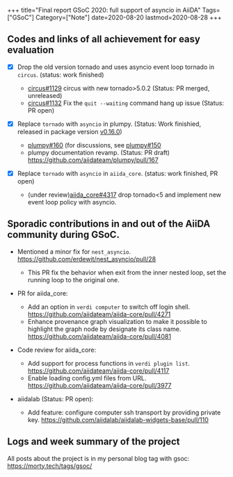 +++
title="Final report GSoC 2020: full support of asyncio in AiiDA"
Tags=["GSoC"]
Category=["Note"]
date=2020-08-20
lastmod=2020-08-28
+++

## Codes and links of all achievement for easy evaluation

- [X] Drop the old version tornado and uses asyncio event loop tornado in `circus`. (status: work finished)
  - [circus#1129](https://github.com/circus-tent/circus/pull/1129) circus with new tornado>5.0.2 (Status: PR merged, unreleased)
  - [circus#1132](https://github.com/circus-tent/circus/pull/1132) Fix the `quit --waiting` command hang up issue (Status: PR open)


- [X] Replace `tornado` with `asyncio` in plumpy. (Status: Work finishied, released in package version [v0.16.0](https://github.com/aiidateam/plumpy/releases/tag/v0.16.0))
  - [plumpy#160](https://github.com/aiidateam/plumpy/pull/160) (for discussions, see [plumpy#150]((https://github.com/aiidateam/plumpy/pull/150))
  - plumpy documentation revamp. (Status: PR draft) https://github.com/aiidateam/plumpy/pull/167


- [X] Replace `tornado` with `asyncio` in `aiida_core`. (status: work finished, PR open)
  - (under review)[aiida_core#4317](https://github.com/aiidateam/aiida-core/pull/4317) drop tornado<5 and implement new event loop policy with asyncio.

## Sporadic contributions in and out of the AiiDA community during GSoC.
  - Mentioned a minor fix for `nest_asyncio`. https://github.com/erdewit/nest_asyncio/pull/28
    - This PR fix the behavior when exit from the inner nested loop, set the running loop to the original one.


  - PR for aiida_core:
    - Add an option in `verdi computer` to switch off login shell. https://github.com/aiidateam/aiida-core/pull/4271
    - Enhance provenance graph visualization to make it possible to highlight the graph node by designate its class name. https://github.com/aiidateam/aiida-core/pull/4081


  - Code review for aiida_core:
    - Add support for process functions in `verdi plugin list`. https://github.com/aiidateam/aiida-core/pull/4117
    - Enable loading config.yml files from URL. https://github.com/aiidateam/aiida-core/pull/3977


  - aiidalab (Status: PR open):
    - Add feature: configure computer ssh transport by providing private key. https://github.com/aiidalab/aiidalab-widgets-base/pull/110

## Logs and week summary of the project
All posts about the project is in my personal blog tag with gsoc: https://morty.tech/tags/gsoc/
